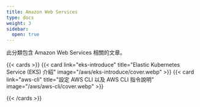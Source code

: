 ```yaml
---
title: Amazon Web Services
type: docs
weight: 3
sidebar:
  open: true
---
```


此分類包含 Amazon Web Services 相關的文章。

<!--more-->

{{< cards >}}
{{< card link="eks-introduce" title="Elastic Kubernetes Service (EKS) 介紹" image="/aws/eks-introduce/cover.webp" >}}
{{< card link="aws-cli" title="設定 AWS CLI 以及 AWS CLI 指令說明" image="/aws/aws-cli/cover.webp" >}}

{{< /cards >}}
